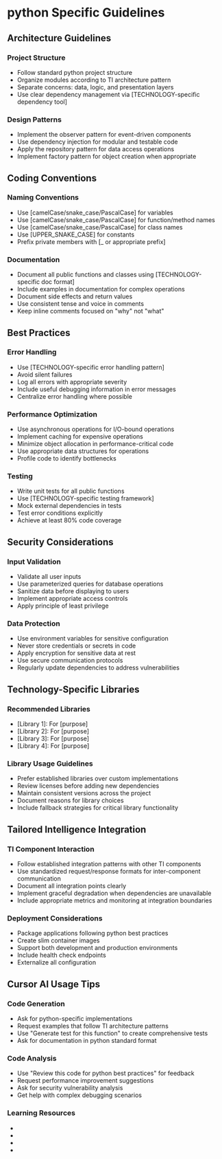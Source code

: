 <!-- Generated from ti-templates version 1.0.0  on 2025-03-06 -->
# python Specific Guidelines

## Architecture Guidelines

### Project Structure
- Follow standard python project structure
- Organize modules according to TI architecture pattern
- Separate concerns: data, logic, and presentation layers
- Use clear dependency management via [TECHNOLOGY-specific dependency tool]

### Design Patterns
- Implement the observer pattern for event-driven components
- Use dependency injection for modular and testable code
- Apply the repository pattern for data access operations
- Implement factory pattern for object creation when appropriate

## Coding Conventions

### Naming Conventions
- Use [camelCase/snake_case/PascalCase] for variables
- Use [camelCase/snake_case/PascalCase] for function/method names
- Use [camelCase/snake_case/PascalCase] for class names
- Use [UPPER_SNAKE_CASE] for constants
- Prefix private members with [_ or appropriate prefix]

### Documentation
- Document all public functions and classes using [TECHNOLOGY-specific doc format]
- Include examples in documentation for complex operations
- Document side effects and return values
- Use consistent tense and voice in comments
- Keep inline comments focused on "why" not "what"

## Best Practices

### Error Handling
- Use [TECHNOLOGY-specific error handling pattern]
- Avoid silent failures
- Log all errors with appropriate severity
- Include useful debugging information in error messages
- Centralize error handling where possible

### Performance Optimization
- Use asynchronous operations for I/O-bound operations 
- Implement caching for expensive operations
- Minimize object allocation in performance-critical code
- Use appropriate data structures for operations
- Profile code to identify bottlenecks

### Testing
- Write unit tests for all public functions
- Use [TECHNOLOGY-specific testing framework]
- Mock external dependencies in tests
- Test error conditions explicitly
- Achieve at least 80% code coverage

## Security Considerations

### Input Validation
- Validate all user inputs
- Use parameterized queries for database operations
- Sanitize data before displaying to users
- Implement appropriate access controls
- Apply principle of least privilege

### Data Protection
- Use environment variables for sensitive configuration
- Never store credentials or secrets in code
- Apply encryption for sensitive data at rest
- Use secure communication protocols
- Regularly update dependencies to address vulnerabilities

## Technology-Specific Libraries

### Recommended Libraries
- [Library 1]: For [purpose]
- [Library 2]: For [purpose]
- [Library 3]: For [purpose]
- [Library 4]: For [purpose]

### Library Usage Guidelines
- Prefer established libraries over custom implementations
- Review licenses before adding new dependencies
- Maintain consistent versions across the project
- Document reasons for library choices
- Include fallback strategies for critical library functionality

## Tailored Intelligence Integration

### TI Component Interaction
- Follow established integration patterns with other TI components
- Use standardized request/response formats for inter-component communication
- Document all integration points clearly
- Implement graceful degradation when dependencies are unavailable
- Include appropriate metrics and monitoring at integration boundaries

### Deployment Considerations
- Package applications following python best practices
- Create slim container images
- Support both development and production environments
- Include health check endpoints
- Externalize all configuration

## Cursor AI Usage Tips

### Code Generation
- Ask for python-specific implementations
- Request examples that follow TI architecture patterns
- Use "Generate test for this function" to create comprehensive tests
- Ask for documentation in python standard format

### Code Analysis
- Use "Review this code for python best practices" for feedback
- Request performance improvement suggestions
- Ask for security vulnerability analysis
- Get help with complex debugging scenarios

### Learning Resources
- [Resource 1]: [Description]
- [Resource 2]: [Description]
- [Resource 3]: [Description]
- [Resource 4]: [Description] 
